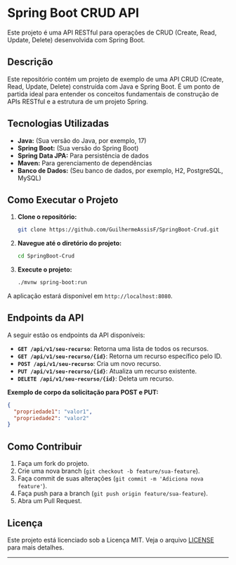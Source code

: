# Spring Boot CRUD API

Este projeto é uma API RESTful para operações de CRUD (Create, Read, Update, Delete) desenvolvida com Spring Boot.

## Descrição

Este repositório contém um projeto de exemplo de uma API CRUD (Create, Read, Update, Delete) construída com Java e Spring Boot. É um ponto de partida ideal para entender os conceitos fundamentais de construção de APIs RESTful e a estrutura de um projeto Spring.

## Tecnologias Utilizadas

  * **Java:** (Sua versão do Java, por exemplo, 17)
  * **Spring Boot:** (Sua versão do Spring Boot)
  * **Spring Data JPA:** Para persistência de dados
  * **Maven:** Para gerenciamento de dependências
  * **Banco de Dados:** (Seu banco de dados, por exemplo, H2, PostgreSQL, MySQL)

## Como Executar o Projeto

1.  **Clone o repositório:**
    ```bash
    git clone https://github.com/GuilhermeAssisF/SpringBoot-Crud.git
    ```
2.  **Navegue até o diretório do projeto:**
    ```bash
    cd SpringBoot-Crud
    ```
3.  **Execute o projeto:**
    ```bash
    ./mvnw spring-boot:run
    ```

A aplicação estará disponível em `http://localhost:8080`.

## Endpoints da API

A seguir estão os endpoints da API disponíveis:

  * **`GET /api/v1/seu-recurso`**: Retorna uma lista de todos os recursos.
  * **`GET /api/v1/seu-recurso/{id}`**: Retorna um recurso específico pelo ID.
  * **`POST /api/v1/seu-recurso`**: Cria um novo recurso.
  * **`PUT /api/v1/seu-recurso/{id}`**: Atualiza um recurso existente.
  * **`DELETE /api/v1/seu-recurso/{id}`**: Deleta um recurso.

**Exemplo de corpo da solicitação para POST e PUT:**

```json
{
  "propriedade1": "valor1",
  "propriedade2": "valor2"
}
```

## Como Contribuir

1.  Faça um fork do projeto.
2.  Crie uma nova branch (`git checkout -b feature/sua-feature`).
3.  Faça commit de suas alterações (`git commit -m 'Adiciona nova feature'`).
4.  Faça push para a branch (`git push origin feature/sua-feature`).
5.  Abra um Pull Request.

## Licença

Este projeto está licenciado sob a Licença MIT. Veja o arquivo [LICENSE](https://www.google.com/search?q=LICENSE) para mais detalhes.

-----
